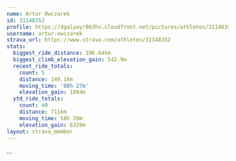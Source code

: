```yaml
---
name: Artur Owczarek
id: 31148352
profile: https://dgalywyr863hv.cloudfront.net/pictures/athletes/31148352/15906846/1/large.jpg
username: artur-owczarek
strava_url: https://www.strava.com/athletes/31148352
stats:
  biggest_ride_distance: 106.64km
  biggest_climb_elevation_gain: 542.9m
  recent_ride_totals:
    count: 5
    distance: 149.1km
    moving_time: '08h 27m'
    elevation_gain: 1004m
  ytd_ride_totals:
    count: 40
    distance: 711km
    moving_time: 58h 39m
    elevation_gain: 6329m
layout: strava_member
--- 
```

...
